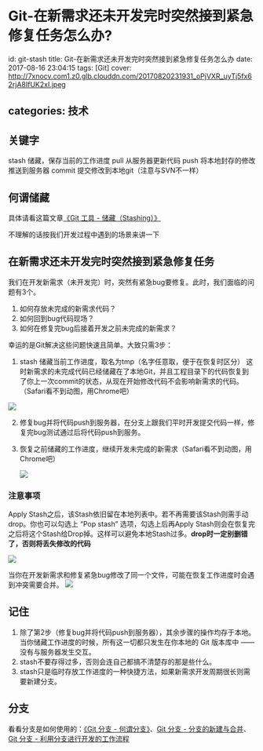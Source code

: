 # Git-在新需求还未开发完时突然接到紧急修复任务怎么办?
id: git-stash
title: Git-在新需求还未开发完时突然接到紧急修复任务怎么办
date: 2017-08-16 23:04:15
tags: [Git]
cover: http://7xnocv.com1.z0.glb.clouddn.com/20170820231931_oPjVXR_uyTj5fx62rjA8IfUK2xI.jpeg

categories: 技术
---

## 关键字
stash 储藏，保存当前的工作进度
pull 从服务器更新代码
push 将本地封存的修改推送到服务器
commit 提交修改到本地git（注意与SVN不一样）
<!-- more -->

## 何谓储藏
具体请看这篇文章[《Git 工具 - 储藏（Stashing）》](https://git-scm.com/book/zh/v1/Git-工具-储藏（Stashing）)

不理解的话按我们开发过程中遇到的场景来讲一下

## 在新需求还未开发完时突然接到紧急修复任务

我们在开发新需求（未开发完）时，突然有紧急bug要修复。此时，我们面临的问题有3个。

1. 如何存放未完成的新需求代码？
2. 如何回到bug代码现场？
3. 如何在修复完bug后接着开发之前未完成的新需求？

幸运的是Git解决这些问题快速且简单。大致只需3步：
1. stash 储藏当前工作进度，取名为tmp（名字任意取，便于在恢复时区分）
  这时新需求的未完成代码已经储藏在了本地Git，并且工程目录下的代码恢复到了你上一次commit的状态，从现在开始修改代码不会影响新需求的代码。（Safari看不到动图，用Chrome吧）

  ![](http://7xnocv.com1.z0.glb.clouddn.com/git-stash-01.gif)

2. 修复bug并将代码push到服务器，在分支上跟我们平时开发提交代码一样，修复完bug测试通过后将代码push到服务。

3. 恢复之前储藏的工作进度，继续开发未完成的新需求（Safari看不到动图，用Chrome吧）

   ![](http://7xnocv.com1.z0.glb.clouddn.com/git-stash-02.gif)

### 注意事项
Apply Stash之后，该Stash依旧留在本地列表中。若不再需要该Stash则需手动drop。你也可以勾选上 “Pop stash” 选项，勾选上后再Apply Stash则会在恢复完之后将这个Stash给Drop掉。这样可以避免本地Stash过多。**drop时一定别删错了，否则将丢失修改的代码**

![](http://7xnocv.com1.z0.glb.clouddn.com/20170820230315_kBevmw_Screenshot.jpeg)

当你在开发新需求和修复紧急bug修改了同一个文件，可能在恢复工作进度时会遇到冲突需要合并。
![](http://7xnocv.com1.z0.glb.clouddn.com/20170820230330_anjAIQ_Screenshot.jpeg)

## 记住
1. 除了第2步（修复bug并将代码push到服务器），其余步骤的操作均存于本地。 当你储藏工作进度的时候，所有这一切都只发生在你本地的 Git 版本库中 —— 没有与服务器发生交互。
2. stash不要存得过多，否则会连自己都搞不清楚存的那是些什么。
3. stash只是临时存放工作进度的一种快捷方法，如果新需求开发周期很长则需要新建分支。

## 分支
看看分支是如何使用的：[《Git 分支 - 何谓分支》](https://git-scm.com/book/zh/v1/Git-分支-何谓分支)、[Git 分支 - 分支的新建与合并](https://git-scm.com/book/zh/v1/Git-分支-分支的新建与合并)、[Git 分支 - 利用分支进行开发的工作流程](https://git-scm.com/book/zh/v1/Git-分支-利用分支进行开发的工作流程)
